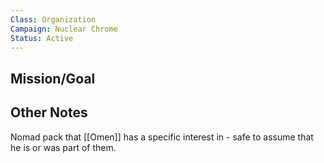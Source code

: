 ```yaml
---
Class: Organization
Campaign: Nuclear Chrome
Status: Active
---
```

## Mission/Goal


## Other Notes

Nomad pack that [[Omen]] has a specific interest in - safe to assume that he is or was part of them.